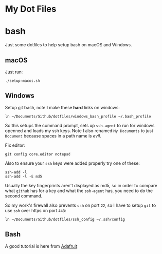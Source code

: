 # My Dot Files

# bash

Just some dotfiles to help setup bash on macOS and Windows.

## macOS

Just run:

    ./setup-macos.sh

## Windows

Setup git bash, note I make these **hard** links on windows:

	ln ~/Documents/Github/dotfiles/windows_bash_profile ~/.bash_profile

So this setups the command prompt, sets up `ssh-agent` to run for windows openned and loads my ssh keys.
Note I also renamed `My Documents` to just `Document` because spaces in a path name is *evil*.

Fix editor:

	git config core.editor notepad

Also to ensure your `ssh` keys were added properly try one of these:

	ssh-add -l
	ssh-add -l -E md5

Usually the key fingerprints aren't displayed as md5, so in order to compare what `github` has for
a key and what the `ssh-agent` has, you need to do the second command.

So my work's firewall also prevents `ssh` on port `22`, so I have to setup `git` to use `ssh`
over https on port `443`:

	ln ~/Documents/Github/dotfiles/ssh_config ~/.ssh/config


## Bash

A good tutorial is here from [Adafruit](https://learn.adafruit.com/an-illustrated-guide-to-shell-magic-typing-less-and-doing-more?view=all)

